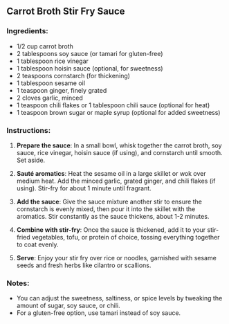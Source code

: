 ## Carrot Broth Stir Fry Sauce

### Ingredients:
- 1/2 cup carrot broth
- 2 tablespoons soy sauce (or tamari for gluten-free)
- 1 tablespoon rice vinegar
- 1 tablespoon hoisin sauce (optional, for sweetness)
- 2 teaspoons cornstarch (for thickening)
- 1 tablespoon sesame oil
- 1 teaspoon ginger, finely grated
- 2 cloves garlic, minced
- 1 teaspoon chili flakes or 1 tablespoon chili sauce (optional for heat)
- 1 teaspoon brown sugar or maple syrup (optional for added sweetness)

### Instructions:

1. **Prepare the sauce**: In a small bowl, whisk together the carrot broth, soy sauce, rice vinegar, hoisin sauce (if using), and cornstarch until smooth. Set aside.

2. **Sauté aromatics**: Heat the sesame oil in a large skillet or wok over medium heat. Add the minced garlic, grated ginger, and chili flakes (if using). Stir-fry for about 1 minute until fragrant.

3. **Add the sauce**: Give the sauce mixture another stir to ensure the cornstarch is evenly mixed, then pour it into the skillet with the aromatics. Stir constantly as the sauce thickens, about 1-2 minutes.

4. **Combine with stir-fry**: Once the sauce is thickened, add it to your stir-fried vegetables, tofu, or protein of choice, tossing everything together to coat evenly.

5. **Serve**: Enjoy your stir fry over rice or noodles, garnished with sesame seeds and fresh herbs like cilantro or scallions.

### Notes:
- You can adjust the sweetness, saltiness, or spice levels by tweaking the amount of sugar, soy sauce, or chili.
- For a gluten-free option, use tamari instead of soy sauce.
